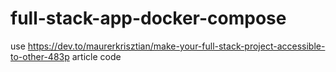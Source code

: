 # full-stack-app-docker-compose
use https://dev.to/maurerkrisztian/make-your-full-stack-project-accessible-to-other-483p article code

